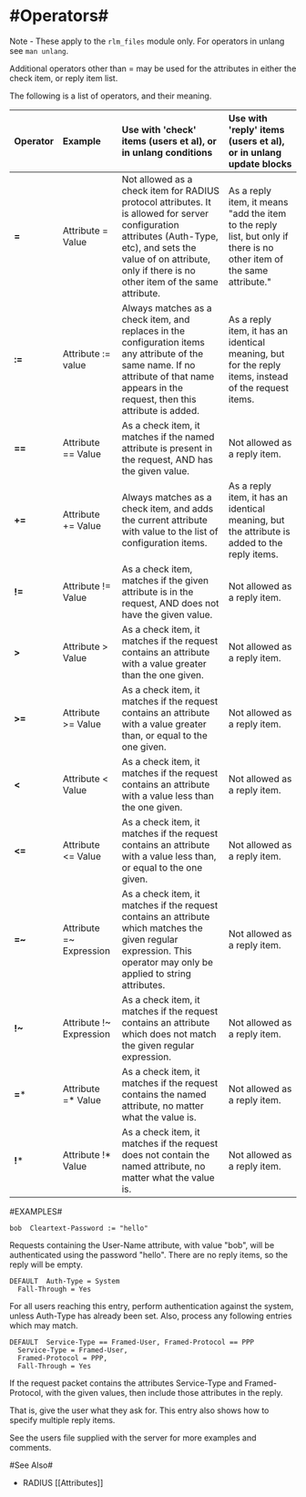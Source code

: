 #Operators#
=========

Note - These apply to the ``rlm_files`` module only.  For operators in unlang see ``man unlang``.

Additional operators other than = may be used for the attributes in either the check item, or reply item list.

The following is a list of operators, and their meaning.

| Operator |         Example         |  Use with 'check' items (users et al), or in unlang conditions                                                                                                                                                            |  Use with 'reply' items (users et al), or in unlang update blocks      |
|----------|:------------------------|:--------------------------------------------------------------------------------------------------------------------------------------------------------------------------------------------------------------------------|:-----------------------------------------------------------------------|
| **=**    | Attribute = Value       | Not allowed as a check item for RADIUS protocol attributes. It is allowed for server configuration attributes (Auth-Type, etc), and sets the value of on attribute, only if there is no other item of the same attribute. | As a reply item, it means "add the item to the reply list, but only if there is no other item of the same attribute."|
| **:=**   | Attribute := value      | Always matches as a check item, and replaces in the configuration items any attribute of the same name. If no attribute of that name appears in the request, then this  attribute is added.                               | As a reply item, it has an identical meaning, but for the reply items, instead of the request items.  |
| **==**   | Attribute == Value      | As a check item, it matches if the named attribute is present in the request, AND has the given value.                                                                                                                    | Not allowed as a reply item.    
| **+=**   | Attribute += Value      | Always matches as a check item, and adds the current attribute with value to the list of configuration items.                                                                                                             | As a reply item, it has an identical meaning, but the attribute is added to the reply items.    |
| **!=**   | Attribute != Value      | As a check item, matches if the given attribute is in the request, AND does not have the given value.                                                                                                                     | Not allowed as a reply item.   |
| **>**    | Attribute > Value       | As a check item, it matches if the request contains an attribute with a value greater than the one given.                                                                                                                 | Not allowed as a reply item.   |
| **>=**   | Attribute >= Value      | As a check item, it matches if the request contains an attribute with a value greater than, or equal to the one given.                                                                                                    | Not allowed as a reply item.   |
| **<**    | Attribute < Value       | As a check item, it matches if the request contains an attribute with a value less than the one given.                                                                                                                    | Not allowed as a reply item.   |
| **<=**   | Attribute <= Value      | As a check item, it matches if the request contains an attribute with a value less than, or equal to the one given.                                                                                                       | Not allowed as a reply item.   |
| **=~**   | Attribute =~ Expression | As a check item, it matches if the request contains an attribute which matches the given regular expression. This operator may only be applied to string attributes.                                                      | Not allowed as a reply item.   |
| **!~**   | Attribute !~ Expression | As a check item, it matches if the request contains an attribute which does not match the given regular expression.                                                                                                       | Not allowed as a reply item.   |
| **=***   | Attribute =* Value      | As a check item, it matches if the request contains the named  attribute, no matter what the value is.                                                                                                                    | Not allowed as a reply item.   |
| **!***   | Attribute !* Value      | As a check item, it matches if the request does not contain the named attribute, no matter what the value is.                                                                                                             | Not allowed as a reply item.   |

#EXAMPLES#

    bob  Cleartext-Password := "hello"

Requests containing the User-Name attribute, with value "bob", will be authenticated using the password "hello".  There are no reply items, so the reply will be empty. 

    DEFAULT  Auth-Type = System
      Fall-Through = Yes

For all users reaching this entry, perform authentication against the system, unless Auth-Type has already been set.  Also, process any following entries which may match. 

    DEFAULT  Service-Type == Framed-User, Framed-Protocol == PPP
      Service-Type = Framed-User,
      Framed-Protocol = PPP,
      Fall-Through = Yes

If the request packet contains the attributes Service-Type and Framed-Protocol, with the given values, then include those attributes in the reply.

That is, give the user what they ask for.  This entry also shows how to specify multiple reply items.

See the users file supplied with the server for more examples and comments.

#See Also#
* RADIUS [[Attributes]]